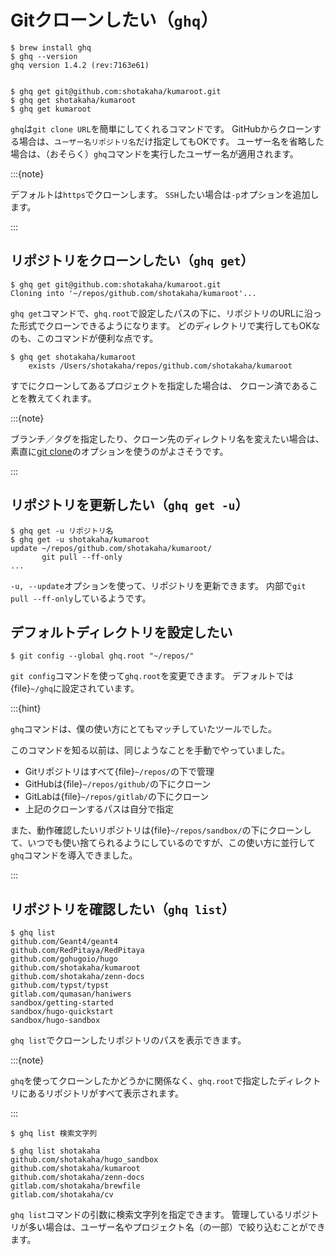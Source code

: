 # Gitクローンしたい（``ghq``）

```console
$ brew install ghq
$ ghq --version
ghq version 1.4.2 (rev:7163e61)


$ ghq get git@github.com:shotakaha/kumaroot.git
$ ghq get shotakaha/kumaroot
$ ghq get kumaroot

```

``ghq``は``git clone URL``を簡単にしてくれるコマンドです。
GitHubからクローンする場合は、`ユーザー名リポジトリ名`だけ指定してもOKです。
ユーザー名を省略した場合は、（おそらく）`ghq`コマンドを実行したユーザー名が適用されます。

:::{note}

デフォルトは``https``でクローンします。
``SSH``したい場合は``-p``オプションを追加します。

:::

## リポジトリをクローンしたい（``ghq get``）

```console
$ ghq get git@github.com:shotakaha/kumaroot.git
Cloning into '~/repos/github.com/shotakaha/kumaroot'...
```

``ghq get``コマンドで、``ghq.root``で設定したパスの下に、リポジトリのURLに沿った形式でクローンできるようになります。
どのディレクトリで実行してもOKなのも、このコマンドが便利な点です。

```console
$ ghq get shotakaha/kumaroot
    exists /Users/shotakaha/repos/github.com/shotakaha/kumaroot
```

すでにクローンしてあるプロジェクトを指定した場合は、
クローン済であることを教えてくれます。

:::{note}

ブランチ／タグを指定したり、クローン先のディレクトリ名を変えたい場合は、
素直に[git clone](../git/git-clone.md)のオプションを使うのがよさそうです。

:::

## リポジトリを更新したい（``ghq get -u``）

```console
$ ghq get -u リポジトリ名
$ ghq get -u shotakaha/kumaroot
update ~/repos/github.com/shotakaha/kumaroot/
       git pull --ff-only
...
```

``-u, --update``オプションを使って、リポジトリを更新できます。
内部で``git pull --ff-only``しているようです。

## デフォルトディレクトリを設定したい

```console
$ git config --global ghq.root "~/repos/"
```

``git config``コマンドを使って``ghq.root``を変更できます。
デフォルトでは{file}`~/ghq`に設定されています。

:::{hint}

``ghq``コマンドは、僕の使い方にとてもマッチしていたツールでした。

このコマンドを知る以前は、同じようなことを手動でやっていました。

- Gitリポジトリはすべて{file}`~/repos/`の下で管理
- GitHubは{file}`~/repos/github/`の下にクローン
- GitLabは{file}`~/repos/gitlab/`の下にクローン
- 上記のクローンするパスは自分で指定

また、動作確認したいリポジトリは{file}`~/repos/sandbox/`の下にクローンして、いつでも使い捨てられるようにしているのですが、この使い方に並行して``ghq``コマンドを導入できました。

:::


## リポジトリを確認したい（``ghq list``）

```console
$ ghq list
github.com/Geant4/geant4
github.com/RedPitaya/RedPitaya
github.com/gohugoio/hugo
github.com/shotakaha/kumaroot
github.com/shotakaha/zenn-docs
github.com/typst/typst
gitlab.com/qumasan/haniwers
sandbox/getting-started
sandbox/hugo-quickstart
sandbox/hugo-sandbox
```

``ghq list``でクローンしたリポジトリのパスを表示できます。

:::{note}

``ghq``を使ってクローンしたかどうかに関係なく、``ghq.root``で指定したディレクトリにあるリポジトリがすべて表示されます。

:::

```console
$ ghq list 検索文字列

$ ghq list shotakaha
github.com/shotakaha/hugo_sandbox
github.com/shotakaha/kumaroot
github.com/shotakaha/zenn-docs
gitlab.com/shotakaha/brewfile
gitlab.com/shotakaha/cv
```

``ghq list``コマンドの引数に検索文字列を指定できます。
管理しているリポジトリが多い場合は、ユーザー名やプロジェクト名（の一部）で絞り込むことができます。
